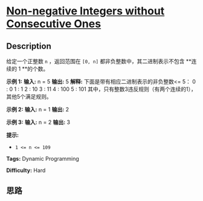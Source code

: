 # [Non-negative Integers without Consecutive Ones][title]

## Description

给定一个正整数 `n` ，返回范围在 `[0, n]` 都非负整数中，其二进制表示不包含  **连续的 1  **的个数。



**示例 1:**
            **输入:** n = 5    **输出:** 5    **解释:**     下面是带有相应二进制表示的非负整数<= 5：    0 : 0    1 : 1    2 : 10    3 : 11    4 : 100    5 : 101    其中，只有整数3违反规则（有两个连续的1），其他5个满足规则。

**示例 2:**
            **输入:** n = 1    **输出:** 2    

**示例 3:**
            **输入:** n = 2    **输出:** 3    



**提示:**

  * `1 <= n <= 109`


**Tags:** Dynamic Programming

**Difficulty:** Hard

## 思路

[title]: https://leetcode-cn.com/problems/non-negative-integers-without-consecutive-ones
